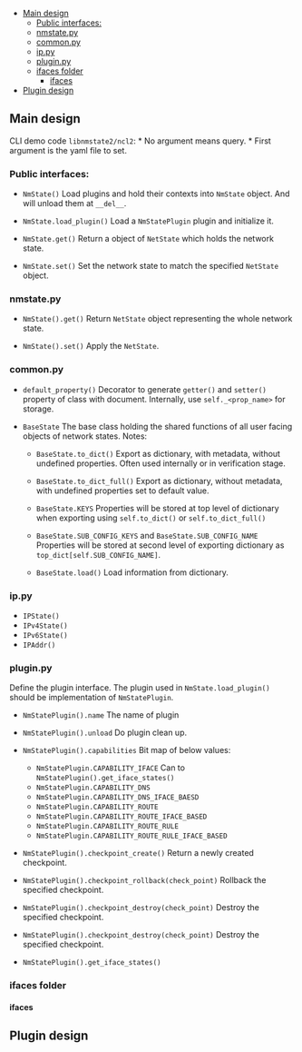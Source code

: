 <!-- vim-markdown-toc GFM -->

* [Main design](#main-design)
    * [Public interfaces:](#public-interfaces)
    * [nmstate.py](#nmstatepy)
    * [common.py](#commonpy)
    * [ip.py](#ippy)
    * [plugin.py](#pluginpy)
    * [ifaces folder](#ifaces-folder)
        * [ifaces](#ifaces)
* [Plugin design](#plugin-design)

<!-- vim-markdown-toc -->

## Main design

CLI demo code `libnmstate2/ncl2`:
    * No argument means query.
    * First argument is the yaml file to set.

### Public interfaces:

 * `NmState()`
   Load plugins and hold their contexts into `NmState` object.
   And will unload them at `__del__`.

 * `NmState.load_plugin()`
   Load a `NmStatePlugin` plugin and initialize it.

 * `NmState.get()`
   Return a object of `NetState` which holds the network state.

 * `NmState.set()`
   Set the network state to match the specified `NetState` object.

### nmstate.py

 * `NmState().get()`
   Return `NetState` object representing the whole network state.

 * `NmState().set()`
   Apply the `NetState`.

### common.py

 * `default_property()`
   Decorator to generate `getter()` and `setter()` property of class with
   document. Internally, use `self._<prop_name>` for storage.

 * `BaseState`
   The base class holding the shared functions of all user facing objects of
   network states. Notes:
    * `BaseState.to_dict()`
      Export as dictionary, with metadata, without undefined properties.
      Often used internally or in verification stage.

    * `BaseState.to_dict_full()`
      Export as dictionary, without metadata, with undefined properties set
      to default value.

    * `BaseState.KEYS`
      Properties will be stored at top level of dictionary when exporting
      using `self.to_dict()` or `self.to_dict_full()`

    * `BaseState.SUB_CONFIG_KEYS` and `BaseState.SUB_CONFIG_NAME`
      Properties will be stored at second level of exporting dictionary as
      `top_dict[self.SUB_CONFIG_NAME]`.

    * `BaseState.load()`
      Load information from dictionary.

### ip.py

 * `IPState()`
 * `IPv4State()`
 * `IPv6State()`
 * `IPAddr()`

### plugin.py

Define the plugin interface. The plugin used in `NmState.load_plugin()`
should be implementation of `NmStatePlugin`.

 * `NmStatePlugin().name`
   The name of plugin

 * `NmStatePlugin().unload`
   Do plugin clean up.

 * `NmStatePlugin().capabilities`
   Bit map of below values:
    * `NmStatePlugin.CAPABILITY_IFACE`
      Can to `NmStatePlugin().get_iface_states()`
    * `NmStatePlugin.CAPABILITY_DNS`
    * `NmStatePlugin.CAPABILITY_DNS_IFACE_BAESD`
    * `NmStatePlugin.CAPABILITY_ROUTE`
    * `NmStatePlugin.CAPABILITY_ROUTE_IFACE_BASED`
    * `NmStatePlugin.CAPABILITY_ROUTE_RULE`
    * `NmStatePlugin.CAPABILITY_ROUTE_RULE_IFACE_BASED`

 * `NmStatePlugin().checkpoint_create()`
   Return a newly created checkpoint.

 * `NmStatePlugin().checkpoint_rollback(check_point)`
   Rollback the specified checkpoint.

 * `NmStatePlugin().checkpoint_destroy(check_point)`
   Destroy the specified checkpoint.

 * `NmStatePlugin().checkpoint_destroy(check_point)`
   Destroy the specified checkpoint.

 * `NmStatePlugin().get_iface_states()`

### ifaces folder

#### ifaces

## Plugin design

